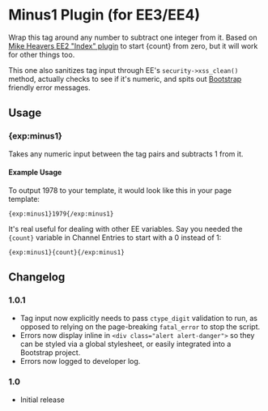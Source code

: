 # Minus1 Plugin (for EE3/EE4)
Wrap this tag around any number to subtract one integer from it. Based on [Mike Heavers EE2 "Index" plugin](https://devot-ee.com/add-ons/mh-index) to start {count} from zero, but it will work for other things too.

This one also sanitizes tag input through EE's `security->xss_clean()` method, actually checks to see if it's numeric, and spits out [Bootstrap](https://getbootstrap.com) friendly error messages.

## Usage

### {exp:minus1}
Takes any numeric input between the tag pairs and subtracts 1 from it.

#### Example Usage
To output 1978 to your template, it would look like this in your page template:

```{exp:minus1}1979{/exp:minus1}```

It's real useful for dealing with other EE variables. Say you needed the `{count}` variable in Channel Entries to start with a 0 instead of 1:

```{exp:minus1}{count}{/exp:minus1}```

## Changelog

### 1.0.1
- Tag input now explicitly needs to pass `ctype_digit` validation to run, as opposed to relying on the page-breaking `fatal_error` to stop the script.
- Errors now display inline in `<div class="alert alert-danger">` so they can be styled via a global stylesheet, or easily integrated into a Bootstrap project.
- Errors now logged to developer log.

### 1.0
- Initial release